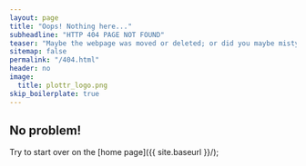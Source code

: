 ```yaml
---
layout: page
title: "Oops! Nothing here..."
subheadline: "HTTP 404 PAGE NOT FOUND"
teaser: "Maybe the webpage was moved or deleted; or did you maybe mistype the link?"
sitemap: false
permalink: "/404.html"
header: no
image:
  title: plottr_logo.png
skip_boilerplate: true
---
```

## No problem!

Try to start over on the [home page]({{ site.baseurl }}/);  

<div class='spacer' />

